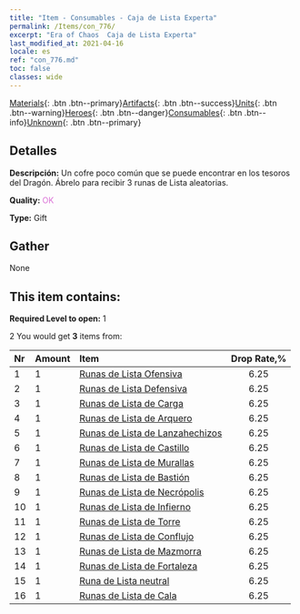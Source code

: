 ```yaml
---
title: "Item - Consumables - Caja de Lista Experta"
permalink: /Items/con_776/
excerpt: "Era of Chaos  Caja de Lista Experta"
last_modified_at: 2021-04-16
locale: es
ref: "con_776.md"
toc: false
classes: wide
---
```

 [Materials](/es/Items/){: .btn .btn--primary}[Artifacts](/es/Items/Artifacts/){: .btn .btn--success}[Units](/es/Items/Units/){: .btn .btn--warning}[Heroes](/es/Items/Heroes/){: .btn .btn--danger}[Consumables](/es/Items/Consumables/){: .btn .btn--info}[Unknown](/es/Items/Unknown/){: .btn .btn--primary}

## Detalles
 **Descripción:** Un cofre poco común que se puede encontrar en los tesoros del Dragón. Ábrelo para recibir 3 runas de Lista aleatorias.

 **Quality:** <span style="color: #DA70D6">OK</span>

 **Type:** Gift

## Gather

  None

## This item contains:

 **Required Level to open:** 1

 2 You would get **3** items  from:

  | Nr | Amount |     Item    | Drop Rate,% |
  |:---|:-------|:------------|:---------:|
  | 1 | 1 | [Runas de Lista Ofensiva](/es/Items/con_734/) | 6.25 | 
  | 2 | 1 | [Runas de Lista Defensiva](/es/Items/con_739/) | 6.25 | 
  | 3 | 1 | [Runas de Lista de Carga](/es/Items/con_741/) | 6.25 | 
  | 4 | 1 | [Runas de Lista de Arquero](/es/Items/con_742/) | 6.25 | 
  | 5 | 1 | [Runas de Lista de Lanzahechizos](/es/Items/con_746/) | 6.25 | 
  | 6 | 1 | [Runas de Lista de Castillo](/es/Items/con_752/) | 6.25 | 
  | 7 | 1 | [Runas de Lista de Murallas](/es/Items/con_753/) | 6.25 | 
  | 8 | 1 | [Runas de Lista de Bastión](/es/Items/con_754/) | 6.25 | 
  | 9 | 1 | [Runas de Lista de Necrópolis](/es/Items/con_755/) | 6.25 | 
  | 10 | 1 | [Runas de Lista de Infierno](/es/Items/con_777/) | 6.25 | 
  | 11 | 1 | [Runas de Lista de Torre](/es/Items/con_785/) | 6.25 | 
  | 12 | 1 | [Runas de Lista de Conflujo](/es/Items/con_791/) | 6.25 | 
  | 13 | 1 | [Runas de Lista de Mazmorra](/es/Items/con_792/) | 6.25 | 
  | 14 | 1 | [Runas de Lista de Fortaleza](/es/Items/con_818/) | 6.25 | 
  | 15 | 1 | [Runa de Lista neutral](/es/Items/con_869/) | 6.25 | 
  | 16 | 1 | [Runas de Lista de Cala](/es/Items/con_868/) | 6.25 | 
